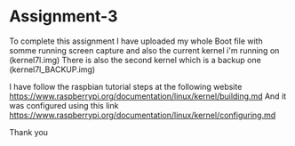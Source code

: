 # Assignment-3

To complete this assignment I have uploaded my whole Boot file with somme running screen capture and also the current kernel i'm running on (kernel7l.img)
There is also the second kernel which is a backup one (kernel7l_BACKUP.img)

I have follow the raspbian tutorial steps at the following website 
https://www.raspberrypi.org/documentation/linux/kernel/building.md
And it was configured using this link 
https://www.raspberrypi.org/documentation/linux/kernel/configuring.md

Thank you
